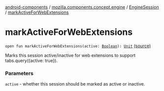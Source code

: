[android-components](../../index.md) / [mozilla.components.concept.engine](../index.md) / [EngineSession](index.md) / [markActiveForWebExtensions](./mark-active-for-web-extensions.md)

# markActiveForWebExtensions

`open fun markActiveForWebExtensions(active: `[`Boolean`](https://kotlinlang.org/api/latest/jvm/stdlib/kotlin/-boolean/index.html)`): `[`Unit`](https://kotlinlang.org/api/latest/jvm/stdlib/kotlin/-unit/index.html) [(source)](https://github.com/mozilla-mobile/android-components/blob/master/components/concept/engine/src/main/java/mozilla/components/concept/engine/EngineSession.kt#L529)

Marks this session active/inactive for web extensions to support
tabs.query({active: true}).

### Parameters

`active` - whether this session should be marked as active or inactive.